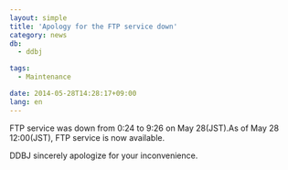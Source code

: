 ```yaml
---
layout: simple
title: 'Apology for the FTP service down'
category: news
db:
  - ddbj

tags:
  - Maintenance

date: 2014-05-28T14:28:17+09:00
lang: en
---
```


<p>FTP service was down from 0:24 to 9:26 on May 28(JST).As of May 28 12:00(JST), FTP service is now available.</p>

<p>DDBJ sincerely apologize for your inconvenience.</p>
